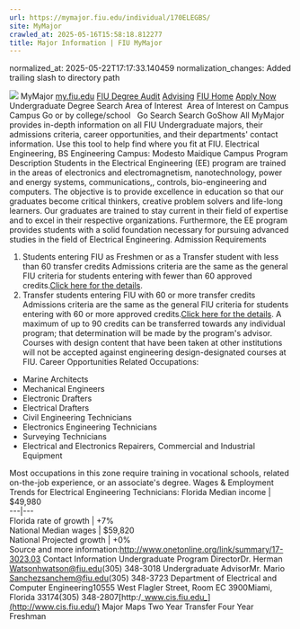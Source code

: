 ```yaml
---
url: https://mymajor.fiu.edu/individual/170ELEGBS/
site: MyMajor
crawled_at: 2025-05-16T15:58:18.812277
title: Major Information | FIU MyMajor
---
```

normalized_at: 2025-05-22T17:17:33.140459
normalization_changes: Added trailing slash to directory path

![](https://mymajor.fiu.edu/assets/logo-T4VPR2BI.png)
MyMajor
[my.fiu.edu](https://my.fiu.edu/)
[FIU Degree Audit](https://dasa.fiu.edu/all-departments/advising/panther-success-hub/panther-degree-audit/)
[Advising](https://advising.fiu.edu)
[FIU Home](https://www.fiu.edu/)
[Apply Now](https://admissions.fiu.edu/)
Undergraduate Degree Search
Area of Interest
​
Area of Interest
on
Campus
​
Campus
Go
or by college/school
​
​
Go
Search
Search
GoShow All
MyMajor provides in-depth information on all FIU Undergraduate majors, their admissions criteria, career opportunities, and their departments' contact information. Use this tool to help find where you fit at FIU.
Electrical Engineering,
BS
Engineering
Campus:
Modesto Maidique Campus
Program Description
Students in the Electrical Engineering (EE) program are trained in the areas of electronics and electromagnetism, nanotechnology, power and energy systems, communications,, controls, bio-engineering and computers. The objective is to provide excellence in education so that our graduates become critical thinkers, creative problem solvers and life-long learners. Our graduates are trained to stay current in their field of expertise and to excel in their respective organizations. Furthermore, the EE program provides students with a solid foundation necessary for pursuing advanced studies in the field of Electrical Engineering.
Admission Requirements
1. Students entering FIU as Freshmen or as a Transfer student with less than 60 transfer credits
Admissions criteria are the same as the general FIU criteria for students entering with fewer than 60 approved credits.[Click here for the details](http://admissions.fiu.edu/apply/freshman/).
2. Transfer students entering FIU with 60 or more transfer credits
Admissions criteria are the same as the general FIU criteria for students entering with 60 or more approved credits.[Click here for the details](http://admissions.fiu.edu/apply/transfer/).
A maximum of up to 90 credits can be transferred towards any individual program; that determination will be made by the program's advisor. Courses with design content that have been taken at other institutions will not be accepted against engineering design-designated courses at FIU.
Career Opportunities
Related Occupations:
  * Marine Architects
  * Mechanical Engineers
  * Electronic Drafters
  * Electrical Drafters
  * Civil Engineering Technicians
  * Electronics Engineering Technicians
  * Surveying Technicians
  * Electrical and Electronics Repairers, Commercial and Industrial Equipment


Most occupations in this zone require training in vocational schools, related on-the-job experience, or an associate's degree.
Wages & Employment Trends for Electrical Engineering Technicians:
Florida Median income | $49,980  
---|---  
Florida rate of growth | +7%  
National Median wages | $59,820  
National Projected growth | +0%  
Source and more information:<http://www.onetonline.org/link/summary/17-3023.03>
Contact Information
Undergraduate Program DirectorDr. Herman Watsonhwatson@fiu.edu(305) 348-3018
Undergraduate AdvisorMr. Mario Sanchezsanchem@fiu.edu(305) 348-3723
Department of Electrical and Computer Engineering10555 West Flagler Street, Room EC 3900Miami, Florida 33174(305) 348-2807[http:/_www.cis.fiu.edu_](http://www.cis.fiu.edu/)
Major Maps
Two Year Transfer
Four Year Freshman
